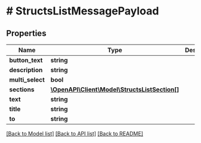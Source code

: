 # # StructsListMessagePayload

## Properties

Name | Type | Description | Notes
------------ | ------------- | ------------- | -------------
**button_text** | **string** |  | [optional]
**description** | **string** |  | [optional]
**multi_select** | **bool** |  | [optional]
**sections** | [**\OpenAPI\Client\Model\StructsListSection[]**](StructsListSection.md) |  |
**text** | **string** |  | [optional]
**title** | **string** |  | [optional]
**to** | **string** |  |

[[Back to Model list]](../../README.md#models) [[Back to API list]](../../README.md#endpoints) [[Back to README]](../../README.md)
